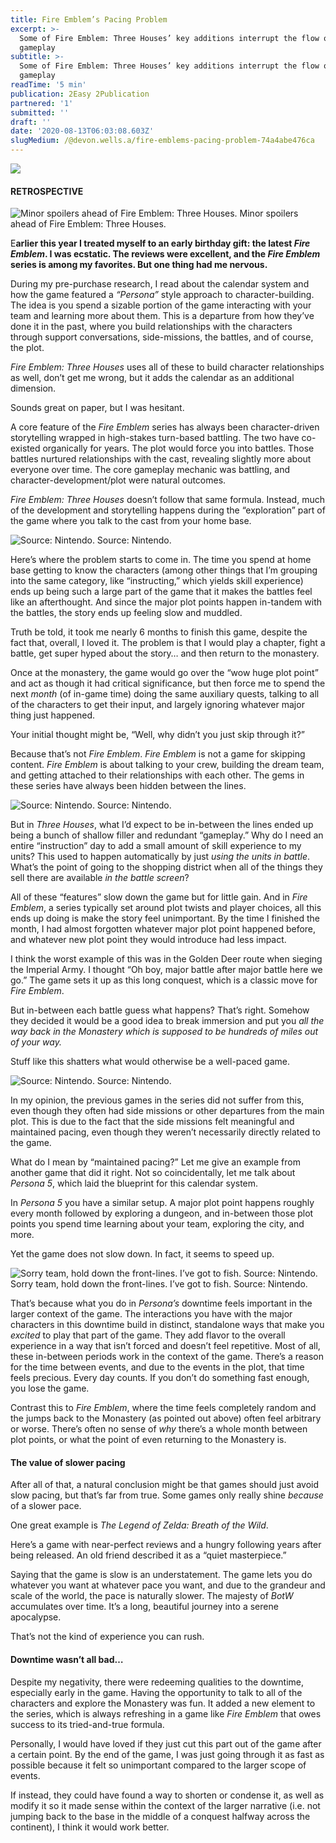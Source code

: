 ```yaml
---
title: Fire Emblem’s Pacing Problem
excerpt: >-
  Some of Fire Emblem: Three Houses’ key additions interrupt the flow of
  gameplay
subtitle: >-
  Some of Fire Emblem: Three Houses’ key additions interrupt the flow of
  gameplay
readTime: '5 min'
publication: 2Easy 2Publication
partnered: '1'
submitted: ''
draft: ''
date: '2020-08-13T06:03:08.603Z'
slugMedium: /@devon.wells.a/fire-emblems-pacing-problem-74a4abe476ca
---
```


![](https://cdn-images-1.medium.com/max/2560/1*ahqEb0Lk-yTF57GnINLZTA.png)

#### RETROSPECTIVE

![Minor spoilers ahead of Fire Emblem: Three Houses.](https://cdn-images-1.medium.com/max/800/1*M02xfh8zBDwRAw7hYbAGWA.png)
Minor spoilers ahead of Fire Emblem: Three Houses.

E**arlier this year I treated myself to an early birthday gift: the latest _Fire Emblem_. I was ecstatic. The reviews were excellent, and the _Fire Emblem_ series is among my favorites. But one thing had me nervous.**

During my pre-purchase research, I read about the calendar system and how the game featured a _“Persona”_ style approach to character-building. The idea is you spend a sizable portion of the game interacting with your team and learning more about them. This is a departure from how they’ve done it in the past, where you build relationships with the characters through support conversations, side-missions, the battles, and of course, the plot.

_Fire Emblem: Three Houses_ uses all of these to build character relationships as well, don’t get me wrong, but it adds the calendar as an additional dimension.

Sounds great on paper, but I was hesitant.

A core feature of the _Fire Emblem_ series has always been character-driven storytelling wrapped in high-stakes turn-based battling. The two have co-existed organically for years. The plot would force you into battles. Those battles nurtured relationships with the cast, revealing slightly more about everyone over time. The core gameplay mechanic was battling, and character-development/plot were natural outcomes.

_Fire Emblem: Three Houses_ doesn’t follow that same formula. Instead, much of the development and storytelling happens during the “exploration” part of the game where you talk to the cast from your home base.

![Source: Nintendo.](https://cdn-images-1.medium.com/max/800/1*eh6zkyzFwVlJCkRDgTxaCg.png)
Source: Nintendo.

Here’s where the problem starts to come in. The time you spend at home base getting to know the characters (among other things that I’m grouping into the same category, like “instructing,” which yields skill experience) ends up being such a large part of the game that it makes the battles feel like an afterthought. And since the major plot points happen in-tandem with the battles, the story ends up feeling slow and muddled.

Truth be told, it took me nearly 6 months to finish this game, despite the fact that, overall, I loved it. The problem is that I would play a chapter, fight a battle, get super hyped about the story… and then return to the monastery.

Once at the monastery, the game would go over the “wow huge plot point” and act as though it had critical significance, but then force me to spend the next _month_ (of in-game time) doing the same auxiliary quests, talking to all of the characters to get their input, and largely ignoring whatever major thing just happened.

Your initial thought might be, “Well, why didn’t you just skip through it?”

Because that’s not _Fire Emblem_. _Fire Emblem_ is not a game for skipping content. _Fire Emblem_ is about talking to your crew, building the dream team, and getting attached to their relationships with each other. The gems in these series have always been hidden between the lines.

![Source: Nintendo.](https://cdn-images-1.medium.com/max/800/1*lyxd8d2Jf6hRdWUm68SXCA.jpeg)
Source: Nintendo.

But in _Three Houses_, what I’d expect to be in-between the lines ended up being a bunch of shallow filler and redundant “gameplay.” Why do I need an entire “instruction” day to add a small amount of skill experience to my units? This used to happen automatically by just _using the units in battle_. What’s the point of going to the shopping district when all of the things they sell there are available _in the battle screen_?

All of these “features” slow down the game but for little gain. And in _Fire Emblem_, a series typically set around plot twists and player choices, all this ends up doing is make the story feel unimportant. By the time I finished the month, I had almost forgotten whatever major plot point happened before, and whatever new plot point they would introduce had less impact.

I think the worst example of this was  in the Golden Deer route when sieging the Imperial Army. I thought “Oh boy, major battle after major battle here we go.” The game sets it up as this long conquest, which is a classic move for _Fire Emblem_.

But in-between each battle guess what happens? That’s right. Somehow they decided it would be a good idea to break immersion and put you _all the way back in the Monastery which is supposed to be hundreds of miles out of your way._

Stuff like this shatters what would otherwise be a well-paced game.

![Source: Nintendo.](https://cdn-images-1.medium.com/max/800/1*lcgowomjnIyl8Iip_rK0Pw.jpeg)
Source: Nintendo.

In my opinion, the previous games in the series did not suffer from this, even though they often had side missions or other departures from the main plot. This is due to the fact that the side missions felt meaningful and maintained pacing, even though they weren’t necessarily directly related to the game.

What do I mean by “maintained pacing?” Let me give an example from another game that did it right. Not so coincidentally, let me talk about _Persona 5_, which laid the blueprint for this calendar system.

In _Persona 5_ you have a similar setup. A major plot point happens roughly every month followed by exploring a dungeon, and in-between those plot points you spend time learning about your team, exploring the city, and more.

Yet the game does not slow down. In fact, it seems to speed up.

![Sorry team, hold down the front-lines. I’ve got to fish. Source: Nintendo.](https://cdn-images-1.medium.com/max/600/1*bCuuqYgpMjTj0nwaHzAvUQ.png)
Sorry team, hold down the front-lines. I’ve got to fish. Source: Nintendo.

That’s because what you do in _Persona’s_ downtime feels important in the larger context of the game. The interactions you have with the major characters in this downtime build in distinct, standalone ways that make you _excited_ to play that part of the game. They add flavor to the overall experience in a way that isn’t forced and doesn’t feel repetitive. Most of all, these in-between periods work in the context of the game. There’s a reason for the time between events, and due to the events in the plot, that time feels precious. Every day counts. If you don’t do something fast enough, you lose the game.

Contrast this to _Fire Emblem_, where the time feels completely random and the jumps back to the Monastery (as pointed out above) often feel arbitrary or worse. There’s often no sense of _why_ there’s a whole month between plot points, or what the point of even returning to the Monastery is.

#### The value of slower pacing

After all of that, a natural conclusion might be that games should just avoid slow pacing, but that’s far from true. Some games only really shine _because_ of a slower pace.

One great example is _The Legend of Zelda: Breath of the Wild_.

Here’s a game with near-perfect reviews and a hungry following years after being released. An old friend described it as a “quiet masterpiece.”

Saying that the game is slow is an understatement. The game lets you do whatever you want at whatever pace you want, and due to the grandeur and scale of the world, the pace is naturally slower. The majesty of _BotW_ accumulates over time. It’s a long, beautiful journey into a serene apocalypse.

That’s not the kind of experience you can rush.

#### Downtime wasn’t all bad…

Despite my negativity, there were redeeming qualities to the downtime, especially early in the game. Having the opportunity to talk to all of the characters and explore the Monastery was fun. It added a new element to the series, which is always refreshing in a game like _Fire Emblem_ that owes success to its tried-and-true formula.

Personally, I would have loved if they just cut this part out of the game after a certain point. By the end of the game, I was just going through it as fast as possible because it felt so unimportant compared to the larger scope of events.

If instead, they could have found a way to shorten or condense it, as well as modify it so it made sense within the context of the larger narrative (i.e. not jumping back to the base in the middle of a conquest halfway across the continent), I think it would work better.